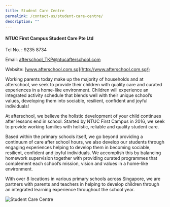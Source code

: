 ```yaml
---
title: Student Care Centre
permalink: /contact-us/student-care-centre/
description: ""
---
```

#### NTUC First Campus Student Care Pte Ltd

Tel No. : 9235 8734  

Email: [afterschool\_TKP@ntucafterschool.com](mailto:afterschool_TKP@ntucafterschool.com)

Website: [www.afterschool.com.sg](http://www.afterschool.com.sg/)

  

  

Working parents today make up the majority of households and at afterschool, we seek to provide their children with quality care and curated experiences in a home-like environment. Children will experience an integrated activity schedule that blends well with their unique school’s values, developing them into sociable, resilient, confident and joyful individuals!

  

At afterschool, we believe the holistic development of your child continues after lessons end in school. Started by NTUC First Campus in 2016, we seek to provide working families with holistic, reliable and quality student care.

  

Based within the primary schools itself, we go beyond providing a continuum of care after school hours, we also develop our students through engaging experiences helping to develop them in becoming sociable, resilient, confident and joyful individuals. We accomplish this by balancing homework supervision together with providing curated programmes that complement each school’s mission, vision and values in a home-like environment.

  

With over 8 locations in various primary schools across Singapore, we are partners with parents and teachers in helping to develop children through an integrated learning experience throughout the school year.

<style>  
img {  
  display: block;  
  margin-left: auto;  
  margin-right: auto;  
}  
</style>  
<body><img src="![](/images/Student%20Care%20Centre.jpeg)" alt="Student Care Centre" style="width:50%;">  
  
</body>  
<br>